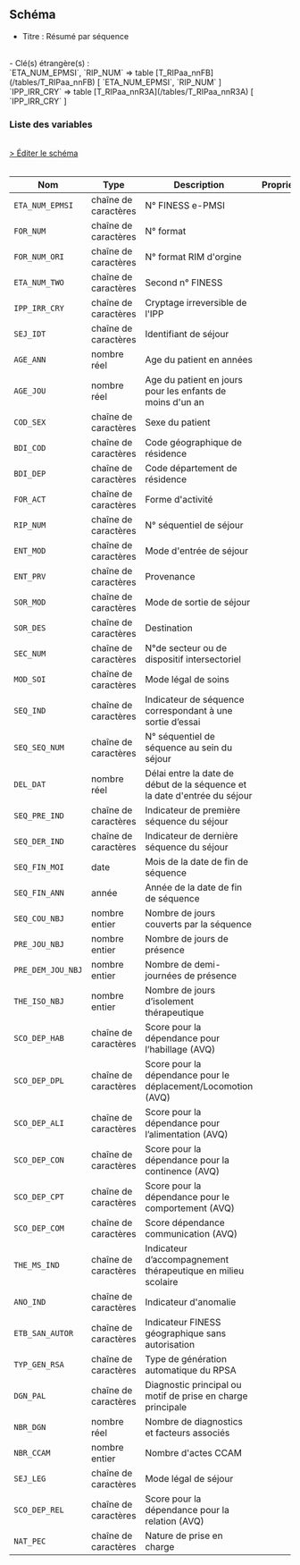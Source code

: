## Schéma

- Titre : Résumé par séquence
<br />
- Clé(s) étrangère(s) : <br />
`ETA_NUM_EPMSI`, `RIP_NUM` => table [T_RIPaa_nnFB](/tables/T_RIPaa_nnFB) [ `ETA_NUM_EPMSI`, `RIP_NUM` ]<br />
`IPP_IRR_CRY` => table [T_RIPaa_nnR3A](/tables/T_RIPaa_nnR3A) [ `IPP_IRR_CRY` ]<br />

### Liste des variables
<br />
<div>
    <a href="https://gitlab.com/healthdatahub/schema-snds/edit/master/schemas/PMSI/PMSI%20RIM-P/T_RIPaa_nnRSA.json"  
    arget="_blank" rel="noopener noreferrer">> Éditer le schéma</a>
    <OutboundLink />
</div>
<br />

Nom|Type|Description|Propriétés
-|-|-|-
`ETA_NUM_EPMSI`|chaîne de caractères|N° FINESS e-PMSI||
`FOR_NUM`|chaîne de caractères|N° format||
`FOR_NUM_ORI`|chaîne de caractères|N° format RIM d&#x27;orgine||
`ETA_NUM_TWO`|chaîne de caractères|Second n° FINESS||
`IPP_IRR_CRY`|chaîne de caractères|Cryptage irreversible de l&#x27;IPP||
`SEJ_IDT`|chaîne de caractères|Identifiant de séjour||
`AGE_ANN`|nombre réel|Age du patient en années||
`AGE_JOU`|nombre réel|Age du patient en jours pour les enfants de moins d&#x27;un an||
`COD_SEX`|chaîne de caractères|Sexe du patient||
`BDI_COD`|chaîne de caractères|Code géographique de résidence||
`BDI_DEP`|chaîne de caractères|Code département de résidence||
`FOR_ACT`|chaîne de caractères|Forme d&#x27;activité||
`RIP_NUM`|chaîne de caractères|N° séquentiel de séjour||
`ENT_MOD`|chaîne de caractères|Mode d&#x27;entrée de séjour||
`ENT_PRV`|chaîne de caractères|Provenance||
`SOR_MOD`|chaîne de caractères|Mode de sortie de séjour||
`SOR_DES`|chaîne de caractères|Destination||
`SEC_NUM`|chaîne de caractères|N°de secteur ou de dispositif intersectoriel||
`MOD_SOI`|chaîne de caractères|Mode légal de soins||
`SEQ_IND`|chaîne de caractères|Indicateur de séquence correspondant à une sortie d’essai||
`SEQ_SEQ_NUM`|chaîne de caractères|N° séquentiel de séquence au sein du séjour||
`DEL_DAT`|nombre réel|Délai entre la date de début de la séquence et la date d&#x27;entrée du séjour||
`SEQ_PRE_IND`|chaîne de caractères|Indicateur de première séquence du séjour||
`SEQ_DER_IND`|chaîne de caractères|Indicateur de dernière séquence du séjour||
`SEQ_FIN_MOI`|date|Mois de la date de fin de séquence||
`SEQ_FIN_ANN`|année|Année de la date de fin de séquence||
`SEQ_COU_NBJ`|nombre entier|Nombre de jours couverts par la séquence||
`PRE_JOU_NBJ`|nombre entier|Nombre de jours de présence||
`PRE_DEM_JOU_NBJ`|nombre entier|Nombre de demi-journées de présence||
`THE_ISO_NBJ`|nombre entier|Nombre de jours d’isolement thérapeutique||
`SCO_DEP_HAB`|chaîne de caractères|Score pour la dépendance pour l’habillage (AVQ)||
`SCO_DEP_DPL`|chaîne de caractères|Score pour la dépendance pour le déplacement/Locomotion (AVQ)||
`SCO_DEP_ALI`|chaîne de caractères|Score pour la dépendance pour l’alimentation (AVQ)||
`SCO_DEP_CON`|chaîne de caractères|Score pour la dépendance pour la continence (AVQ)||
`SCO_DEP_CPT`|chaîne de caractères|Score pour la dépendance pour le comportement (AVQ)||
`SCO_DEP_COM`|chaîne de caractères|Score dépendance communication (AVQ)||
`THE_MS_IND`|chaîne de caractères|Indicateur d’accompagnement thérapeutique en milieu scolaire||
`ANO_IND`|chaîne de caractères|Indicateur d&#x27;anomalie||
`ETB_SAN_AUTOR`|chaîne de caractères|Indicateur FINESS géographique sans autorisation||
`TYP_GEN_RSA`|chaîne de caractères|Type de génération automatique du RPSA||
`DGN_PAL`|chaîne de caractères|Diagnostic principal ou motif de prise en charge principale||
`NBR_DGN`|nombre réel|Nombre de diagnostics et facteurs associés||
`NBR_CCAM`|nombre entier|Nombre d&#x27;actes CCAM||
`SEJ_LEG`|chaîne de caractères|Mode légal de séjour||
`SCO_DEP_REL`|chaîne de caractères|Score pour la dépendance pour la relation (AVQ)||
`NAT_PEC`|chaîne de caractères|Nature de prise en charge||

